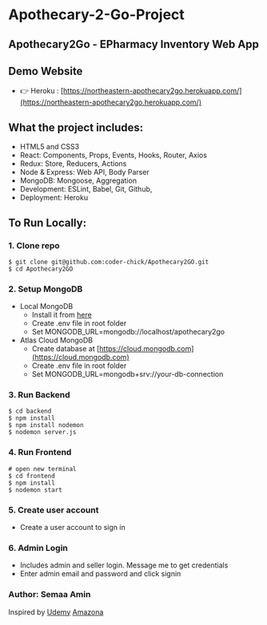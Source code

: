 # Apothecary-2-Go-Project

## Apothecary2Go - EPharmacy Inventory Web App

## Demo Website

- 👉 Heroku : [https://northeastern-apothecary2go.herokuapp.com/](https://northeastern-apothecary2go.herokuapp.com/)

## What the project includes:

- HTML5 and CSS3
- React: Components, Props, Events, Hooks, Router, Axios
- Redux: Store, Reducers, Actions
- Node & Express: Web API, Body Parser
- MongoDB: Mongoose, Aggregation
- Development: ESLint, Babel, Git, Github,
- Deployment: Heroku

## To Run Locally:

### 1. Clone repo

```
$ git clone git@github.com:coder-chick/Apothecary2GO.git
$ cd Apothecary2GO
```
### 2. Setup MongoDB

- Local MongoDB
  - Install it from [here](https://www.mongodb.com/try/download/community)
  - Create .env file in root folder
  - Set MONGODB_URL=mongodb://localhost/apothecary2go
- Atlas Cloud MongoDB
  - Create database at [https://cloud.mongodb.com](https://cloud.mongodb.com)
  - Create .env file in root folder
  - Set MONGODB_URL=mongodb+srv://your-db-connection

### 3. Run Backend

```
$ cd backend
$ npm install
$ npm install nodemon
$ nodemon server.js
```
### 4. Run Frontend

```
# open new terminal
$ cd frontend
$ npm install
$ nodemon start
```
### 5. Create user account

- Create a user account to sign in

### 6. Admin Login

- Includes admin and seller login. Message me to get credentials
- Enter admin email and password and click signin

### Author: Semaa Amin
Inspired by [Udemy](https://www.udemy.com/) [Amazona](https://www.udemy.com/course/build-ecommerce-website-like-amazon-react-node-mongodb/)

